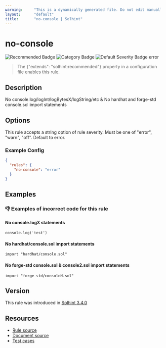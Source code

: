 ```yaml
---
warning:     "This is a dynamically generated file. Do not edit manually."
layout:      "default"
title:       "no-console | Solhint"
---
```


# no-console
![Recommended Badge](https://img.shields.io/badge/-Recommended-brightgreen)
![Category Badge](https://img.shields.io/badge/-Best%20Practise%20Rules-informational)
![Default Severity Badge error](https://img.shields.io/badge/Default%20Severity-error-red)
> The {"extends": "solhint:recommended"} property in a configuration file enables this rule.


## Description
No console.log/logInt/logBytesX/logString/etc & No hardhat and forge-std console.sol import statements

## Options
This rule accepts a string option of rule severity. Must be one of "error", "warn", "off". Default to error.

### Example Config
```json
{
  "rules": {
    "no-console": "error"
  }
}
```


## Examples
### 👎 Examples of **incorrect** code for this rule

#### No console.logX statements

```solidity
console.log('test')
```

#### No hardhat/console.sol import statements

```solidity
import "hardhat/console.sol"
```

#### No forge-std console.sol & console2.sol import statements

```solidity
import "forge-std/consoleN.sol"
```

## Version
This rule was introduced in [Solhint 3.4.0](https://github.com/solhint-community/solhint-community/tree/v3.4.0)

## Resources
- [Rule source](https://github.com/solhint-community/solhint-community/tree/master/lib/rules/best-practises/no-console.js)
- [Document source](https://github.com/solhint-community/solhint-community/tree/master/docs/rules/best-practises/no-console.md)
- [Test cases](https://github.com/solhint-community/solhint-community/tree/master/test/rules/best-practises/no-console.js)
